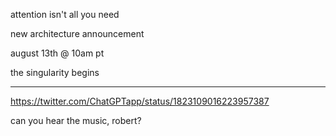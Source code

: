 attention isn't all you need

new architecture announcement

august 13th @ 10am pt

the singularity begins

---

https://twitter.com/ChatGPTapp/status/1823109016223957387

can you hear the music, robert?
